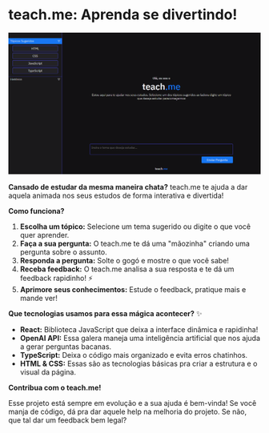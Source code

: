 # teach.me: Aprenda se divertindo! 

<img src="imagens/Projeto.png">

**Cansado de estudar da mesma maneira chata?**  teach.me te ajuda a dar aquela animada nos seus estudos de forma interativa e divertida! 

**Como funciona?** 

1. **Escolha um tópico:** Selecione um tema sugerido ou digite o que você quer aprender. 
2. **Faça a sua pergunta:** O teach.me te dá uma "mãozinha" criando uma pergunta sobre o assunto. 
3. **Responda a pergunta:**  Solte o gogó e mostre o que você sabe! 
4. **Receba feedback:** O teach.me analisa a sua resposta e te dá um feedback rapidinho!  ⚡️
5. **Aprimore seus conhecimentos:** Estude o feedback, pratique mais e mande ver! 

**Que tecnologias usamos para essa mágica acontecer?** ✨

* **React:**  Biblioteca JavaScript que deixa a interface dinâmica e rapidinha! ️
* **OpenAI API:**  Essa galera maneja uma inteligência artificial que nos ajuda a gerar perguntas bacanas.   
* **TypeScript:**  Deixa o código mais organizado e evita erros chatinhos.  
* **HTML & CSS:**  Essas são as tecnologias básicas pra criar a estrutura e o visual da página.  ️

**Contribua com o teach.me!** 

Esse projeto está sempre em evolução e a sua ajuda é bem-vinda! Se você manja de código, dá pra dar aquele help na melhoria do projeto. Se não, que tal dar um feedback bem legal? 
